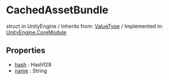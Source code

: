 # CachedAssetBundle
struct in UnityEngine
 / Inherits from: <a href="https://docs.unity3d.com/6000.0/Documentation/ScriptReference/ValueType.html">ValueType</a> / Implemented in: <a href="https://docs.unity3d.com/6000.0/Documentation/ScriptReference/UnityEngine.CoreModule.html">UnityEngine.CoreModule</a>

## Properties
- <a href="https://docs.unity3d.com/6000.0/Documentation/ScriptReference/CachedAssetBundle-hash.html">hash</a> : Hash128
- <a href="https://docs.unity3d.com/6000.0/Documentation/ScriptReference/CachedAssetBundle-name.html">name</a> : String
